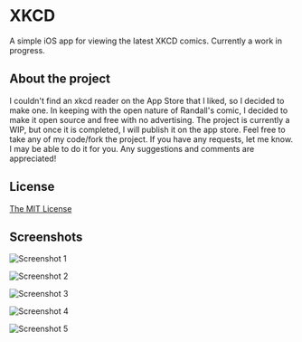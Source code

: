 # XKCD

A simple iOS app for viewing the latest XKCD comics.  Currently a work in progress.

## About the project

I couldn't find an xkcd reader on the App Store that I liked, so I decided to make one.  In keeping with the open nature of Randall's comic, I decided to make it open source and free with no advertising.  The project is currently a WIP, but once it is completed, I will publish it on the app store.  Feel free to take any of my code/fork the project.  If you have any requests, let me know.  I may be able to do it for you.  Any suggestions and comments are appreciated!

## License

[The MIT License](LICENSE.md)

## Screenshots

![Screenshot 1](/Screenshots/1.png?raw=true "Home")

![Screenshot 2](/Screenshots/2.png?raw=true "Search")

![Screenshot 3](/Screenshots/3.png?raw=true "Comic")

![Screenshot 4](/Screenshots/4.png?raw=true "Alt-text")

![Screenshot 5](/Screenshots/5.png?raw=true "Share")
